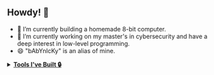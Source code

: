 ## Howdy! 👋
- 🔭 I’m currently building a homemade 8-bit computer.
- 🌱 I’m currently working on my master's in cybersecurity and have a deep interest in low-level programming.
- 😄 "bAbYnIcKy" is an alias of mine.

<details>
<summary><b><u> Tools I've Built 🔒</u></b></summary>

Here are some tools i've built:
- 🔎  [fancy_directory_sort](https://github.com/BelaBartok39/Fancy_Dir): Organize a directory instantly with two different levels of organization.
</details>
